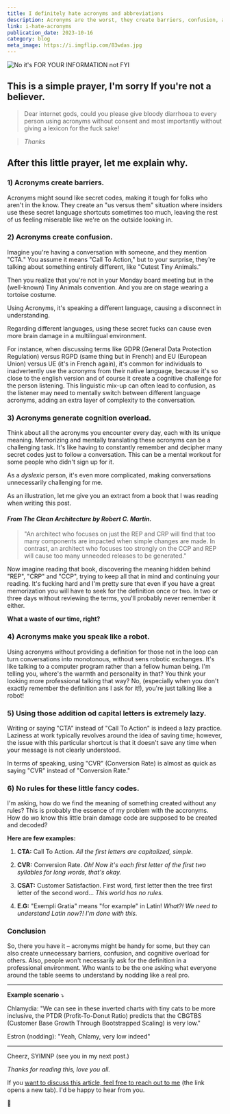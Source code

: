 ```yaml
---
title: I definitely hate acronyms and abbreviations
description: Acronyms are the worst, they create barriers, confusion, and cognitive overload. They make you speak like a robot and are extremely lazy.
link: i-hate-acronyms
publication_date: 2023-10-16
category: blog
meta_image: https://i.imgflip.com/83wdas.jpg
---
```


<img class="fluid-image" src="https://i.imgflip.com/83wdas.jpg" title="No it's FOR YOUR INFORMATION not FYI"/>

## This is a simple prayer, I'm sorry If you're not a believer. 

> Dear internet gods, could you please give bloody diarrhoea to every person using acronyms without consent and most importantly without giving a lexicon for the fuck sake!

> _Thanks_

## After this little prayer, let me explain why.

### 1) Acronyms create barriers.
Acronyms might sound like secret codes, making it tough for folks who aren't in the know. They create an "us versus them" situation where insiders use these secret language shortcuts sometimes too much, leaving the rest of us feeling miserable like we're on the outside looking in. 

### 2) Acronyms create confusion.
Imagine you're having a conversation with someone, and they mention "CTA." You assume it means "Call To Action," but to your surprise, they're talking about something entirely different, like "Cutest Tiny Animals."

Then you realize that you're not in your Monday board meeting but in the (well-known) Tiny Animals convention. And you are on stage wearing a tortoise costume.

Using Acronyms, it's speaking a different language, causing a disconnect in understanding. 

Regarding different languages, using these secret fucks can cause even more brain damage in a multilingual environment.

For instance, when discussing terms like GDPR (General Data Protection Regulation) versus RGPD (same thing but in French) and EU (European Union) versus UE (it's in French again), it's common for individuals to inadvertently use the acronyms from their native language, because it's so close to the english version and of course it create a cognitive challenge for the person listening. This linguistic mix-up can often lead to confusion, as the listener may need to mentally switch between different language acronyms, adding an extra layer of complexity to the conversation. 

### 3) Acronyms generate cognition overload.
Think about all the acronyms you encounter every day, each with its unique meaning. Memorizing and mentally translating these acronyms can be a challenging task. It's like having to constantly remember and decipher many secret codes just to follow a conversation. This can be a mental workout for some people who didn't sign up for it. 

As a _dyslexic_ person, it's even more complicated, making conversations unnecessarily challenging for me.

As an illustration, let me give you an extract from a book that I was reading when writing this post.

#### _From The Clean Architecture by Robert C. Martin._
> "An architect who focuses on just the REP and CRP will find that too many components are impacted when simple changes are made. In contrast, an architect who focuses too strongly on the CCP and REP will cause too many unneeded releases to be generated." 

Now imagine reading that book, discovering the meaning hidden behind  "REP", "CRP" and "CCP", trying to keep all that in mind and continuing your reading. It's fucking hard and I'm pretty sure that even if you have a great memorization you will have to seek for the definition once or two. In two or three days without reviewing the terms, you'll probably never remember it either. 

**What a waste of our time, right?**

### 4) Acronyms make you speak like a robot.
Using acronyms without providing a definition for those not in the loop can turn conversations into monotonous, without sens robotic exchanges. It's like talking to a computer program rather than a fellow human being. I'm telling you, where's the warmth and personality in that? You think your looking more professional talking that way? No, (especially when you don't exactly remember the definition ans I ask for it!), you're just talking like a robot!

### 5) Using those addition od capital letters is extremely lazy.
Writing or saying "CTA" instead of "Call To Action" is indeed a lazy practice. Laziness at work typically revolves around the idea of saving time; however, the issue with this particular shortcut is that it doesn't save any time when your message is not clearly understood.

In terms of speaking, using "CVR" (Conversion Rate) is almost as quick as saying "CVR" instead of "Conversion Rate."

### 6) No rules for these little fancy codes.
I'm asking, how do we find the meaning of something created without any rules? This is probably the essence of my problem with the accronyms. How do wo know this little brain damage code are supposed to be created and decoded?

**Here are few examples:**
1. **CTA:** Call To Action. _All the first letters are capitalized, simple._

2. **CVR:** Conversion Rate. _Oh! Now it's each first letter of the first two syllables for long words, that's okay._

3. **CSAT:** Customer Satisfaction. First word, first letter then the tree first letter of the second word… _This world has no rules._

3. **E.G:** "Exempli Gratia" means "for example" in Latin! _What?! We need to understand Latin now?! I'm done with this._

### Conclusion

So, there you have it – acronyms might be handy for some, but they can also create unnecessary barriers, confusion, and cognitive overload for others. Also, people won't necessarily ask for the definition in a professional environment. Who wants to be the one asking what everyone around the table seems to understand by nodding like a real pro. 

---
**Example scenario** ⤵️

Chlamydia: "We can see in these inverted charts with tiny cats to be more inclusive, the PTDR (Profit-To-Donut Ratio) predicts that the CBGTBS (Customer Base Growth Through Bootstrapped Scaling) is very low." 

Estron (nodding): "Yeah, Chlamy, very low indeed"

---

Cheerz, SYIMNP (see you in my next post.)

_Thanks for reading this, love you all._

If you <a href="https://disabled.social/@dams" target="_blank">want to discuss this article, feel free to reach out to me</a> (the link opens a new tab). I'd be happy to hear from you.

💩

